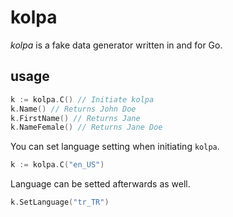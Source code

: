 # kolpa  
*kolpa* is a fake data generator written in and for Go.  

## usage
``` go
k := kolpa.C() // Initiate kolpa
k.Name() // Returns John Doe
k.FirstName() // Returns Jane
k.NameFemale() // Returns Jane Doe
```

You can set language setting when initiating `kolpa`.
``` go
k := kolpa.C("en_US")
```

Language can be setted afterwards as well.
``` go
k.SetLanguage("tr_TR")
```

